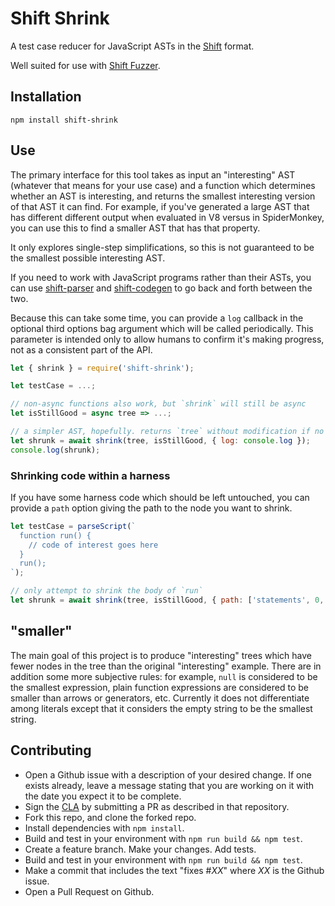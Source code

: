 # Shift Shrink

A test case reducer for JavaScript ASTs in the [Shift](https://github.com/shapesecurity/shift-spec) format.

Well suited for use with [Shift Fuzzer](https://github.com/shapesecurity/shift-fuzzer-js).

## Installation

```
npm install shift-shrink
```

## Use

The primary interface for this tool takes as input an "interesting" AST (whatever that means for your use case) and a function which determines whether an AST is interesting, and returns the smallest interesting version of that AST it can find. For example, if you've generated a large AST that has different different output when evaluated in V8 versus in SpiderMonkey, you can use this to find a smaller AST that has that property.

It only explores single-step simplifications, so this is not guaranteed to be the smallest possible interesting AST.

If you need to work with JavaScript programs rather than their ASTs, you can use [shift-parser](https://github.com/shapesecurity/shift-parser-js) and [shift-codegen](https://github.com/shapesecurity/shift-codegen-js) to go back and forth between the two.

Because this can take some time, you can provide a `log` callback in the optional third options bag argument which will be called periodically. This parameter is intended only to allow humans to confirm it's making progress, not as a consistent part of the API.

```js
let { shrink } = require('shift-shrink');

let testCase = ...;

// non-async functions also work, but `shrink` will still be async
let isStillGood = async tree => ...;

// a simpler AST, hopefully. returns `tree` without modification if no reduction is possible
let shrunk = await shrink(tree, isStillGood, { log: console.log });
console.log(shrunk);
```

### Shrinking code within a harness

If you have some harness code which should be left untouched, you can provide a `path` option giving the path to the node you want to shrink.

```js
let testCase = parseScript(`
  function run() {
    // code of interest goes here
  }
  run();
`);

// only attempt to shrink the body of `run`
let shrunk = await shrink(tree, isStillGood, { path: ['statements', 0, 'body'] });
```

## "smaller"

The main goal of this project is to produce "interesting" trees which have fewer nodes in the tree than the original "interesting" example. There are in addition some more subjective rules: for example, `null` is considered to be the smallest expression, plain function expressions are considered to be smaller than arrows or generators, etc. Currently it does not differentiate among literals except that it considers the empty string to be the smallest string. 

## Contributing

* Open a Github issue with a description of your desired change. If one exists already, leave a message stating that you are working on it with the date you expect it to be complete.
* Sign the [CLA](https://github.com/shapesecurity/CLA) by submitting a PR as described in that repository.
* Fork this repo, and clone the forked repo.
* Install dependencies with `npm install`.
* Build and test in your environment with `npm run build && npm test`.
* Create a feature branch. Make your changes. Add tests.
* Build and test in your environment with `npm run build && npm test`.
* Make a commit that includes the text "fixes #*XX*" where *XX* is the Github issue.
* Open a Pull Request on Github.
